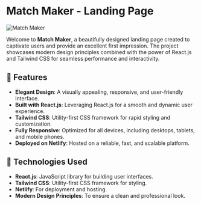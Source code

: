 # Match Maker - Landing Page

![Match Maker](https://match-maker-mirnatul.netlify.app/)

Welcome to **Match Maker**, a beautifully designed landing page created to captivate users and provide an excellent first impression. The project showcases modern design principles combined with the power of React.js and Tailwind CSS for seamless performance and interactivity.

## 🌟 Features

- **Elegant Design**: A visually appealing, responsive, and user-friendly interface.
- **Built with React.js**: Leveraging React.js for a smooth and dynamic user experience.
- **Tailwind CSS**: Utility-first CSS framework for rapid styling and customization.
- **Fully Responsive**: Optimized for all devices, including desktops, tablets, and mobile phones.
- **Deployed on Netlify**: Hosted on a reliable, fast, and scalable platform.

## 🔧 Technologies Used

- **React.js**: JavaScript library for building user interfaces.
- **Tailwind CSS**: Utility-first CSS framework for styling.
- **Netlify**: For deployment and hosting.
- **Modern Design Principles**: To ensure a clean and professional look.